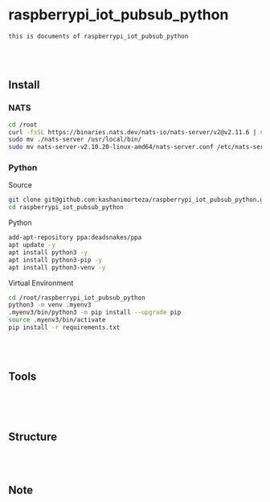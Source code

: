 <!--------------------------------------------------------------------------------- Description -->
# raspberrypi_iot_pubsub_python
    this is documents of raspberrypi_iot_pubsub_python

<!--------------------------------------------------------------------------------- Install -->
<br><br>

## Install

<!-------------------------- NATS -->
### NATS
```bash
cd /root
curl -fsSL https://binaries.nats.dev/nats-io/nats-server/v2@v2.11.6 | sh
sudo mv ./nats-server /usr/local/bin/
sudo mv nats-server-v2.10.20-linux-amd64/nats-server.conf /etc/nats-server.conf
```

<!-------------------------- Python -->
### Python 
Source
```bash
git clone git@github.com:kashanimorteza/raspberrypi_iot_pubsub_python.git
cd raspberrypi_iot_pubsub_python
```
Python
```bash
add-apt-repository ppa:deadsnakes/ppa
apt update -y
apt install python3 -y
apt install python3-pip -y
apt install python3-venv -y
```
Virtual Environment
```bash
cd /root/raspberrypi_iot_pubsub_python
python3 -m venv .myenv3
.myenv3/bin/python3 -m pip install --upgrade pip  
source .myenv3/bin/activate
pip install -r requirements.txt  
```



<!--------------------------------------------------------------------------------- Tools -->
<br><br>

## Tools 
```bash
```

<!--------------------------------------------------------------------------------- Structure -->
<br><br>

## Structure 

<!--------------------------------------------------------------------------------- Note -->
<br><br>

## Note 
